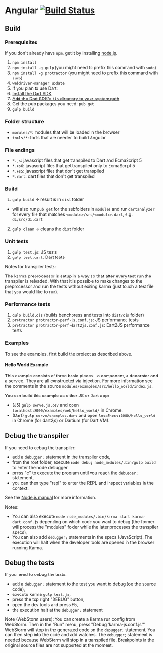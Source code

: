 Angular [![Build Status](https://travis-ci.org/angular/angular.svg?branch=master)](https://travis-ci.org/angular/angular)
=========

## Build

### Prerequisites

If you don't already have `npm`, get it by installing [node.js](http://nodejs.org/).

1. `npm install`
2. `npm install -g gulp` (you might need to prefix this command with `sudo`)
3. `npm install -g protractor` (you might need to prefix this command with `sudo`)
4. `webdriver-manager update`
5. If you plan to use Dart:
  1. [Install the Dart SDK](https://www.dartlang.org/tools/sdk/)
  2. [Add the Dart SDK's `bin` directory to your system path](https://www.dartlang.org/tools/pub/installing.html)
  3. Get the pub packages you need: `pub get`
6. `gulp build`

### Folder structure

* `modules/*`: modules that will be loaded in the browser
* `tools/*`: tools that are needed to build Angular

### File endings

* `*.js`: javascript files that get transpiled to Dart and EcmaScript 5
* `*.es6`: javascript files that get transpiled only to EcmaScript 5
* `*.es5`: javascript files that don't get transpiled
* `*.dart`: dart files that don't get transpiled

### Build

1. `gulp build` -> result is in `dist` folder

  * will also run `pub get` for the subfolders in `modules`
    and run `dartanalyzer` for every file that matches
    `<module>/src/<module>.dart`, e.g. `di/src/di.dart`

2. `gulp clean` -> cleans the `dist` folder

### Unit tests

1. `gulp test.js`: JS tests
2. `gulp test.dart`: Dart tests

Notes for transpiler tests:

The karma preprocessor is setup in a way so that after every test run
the transpiler is reloaded. With that it is possible to make changes
to the preprocessor and run the tests without exiting karma
(just touch a test file that you would like to run).

### Performance tests

1. `gulp build.cjs` (builds benchpress and tests into `dist/cjs` folder)
2. `protractor protractor-perf-js.conf.js`: JS performance tests
3. `protractor protractor-perf-dart2js.conf.js`: Dart2JS performance tests

### Examples

To see the examples, first build the project as described above.

#### Hello World Example
This example consists of three basic pieces - a component, a decorator and a service.
They are all constructed via injection. For more information see the comments in the
source `modules/examples/src/hello_world/index.js`.

You can build this example as either JS or Dart app:
* (JS) `gulp serve.js.dev` and open `localhost:8000/examples/web/hello_world/` in Chrome.
* (Dart) `gulp serve/examples.dart` and open `localhost:8080/hello_world` in Chrome (for dart2js) or Dartium (for Dart VM).

## Debug the transpiler

If you need to debug the transpiler:

- add a `debugger;` statement in the transpiler code,
- from the root folder, execute `node debug node_modules/.bin/gulp build` to enter the node
  debugger
- press "c" to execute the program until you reach the `debugger;` statement,
- you can then type "repl" to enter the REPL and inspect variables in the context.

See the [Node.js manual](http://nodejs.org/api/debugger.html) for more information.

Notes:
- You can also execute `node node_modules/.bin/karma start karma-dart.conf.js` depending on which
  code you want to debug (the former will process the "modules" folder while the later processes
  the transpiler specs),
- You can also add `debugger;` statements in the specs (JavaScript). The execution will halt when
  the developer tools are opened in the browser running Karma.

## Debug the tests

If you need to debug the tests:

- add a `debugger;` statement to the test you want to debug (oe the source code),
- execute karma `gulp test.js`,
- press the top right "DEBUG" button,
- open the dev tools and press F5,
- the execution halt at the `debugger;` statement

Note (WebStorm users):
You can create a Karma run config from WebStorm.
Then in the "Run" menu, press "Debug 'karma-js.conf.js'", WebStorm will stop in the generated code
on the `debugger;` statement.
You can then step into the code and add watches.
The `debugger;` statement is needed because WebStorm will stop in a transpiled file. Breakpoints in
the original source files are not supported at the moment.
